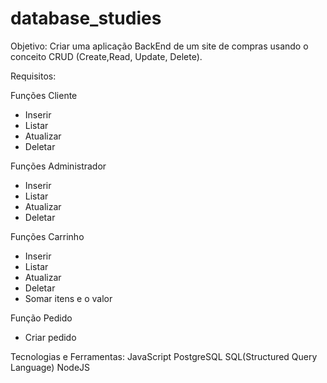 # database_studies

Objetivo: Criar uma aplicação BackEnd de um site de compras usando o conceito CRUD (Create,Read, Update, Delete).

Requisitos:

Funções Cliente
- Inserir
- Listar
- Atualizar
- Deletar

Funções Administrador
- Inserir
- Listar
- Atualizar
- Deletar

Funções Carrinho
- Inserir
- Listar
- Atualizar
- Deletar
- Somar itens e o valor

Função Pedido
- Criar pedido

Tecnologias e Ferramentas:
JavaScript
PostgreSQL
SQL(Structured Query Language)
NodeJS
